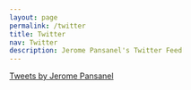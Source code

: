 ```yaml
---
layout: page
permalink: /twitter
title: Twitter
nav: Twitter
description: Jerome Pansanel's Twitter Feed
---
```


<article>
  <!-- twitter feed -->
  <div>
    <a class="twitter-timeline" href="https://twitter.com/pansanel?ref_src=twsrc%5Etfw">Tweets by Jerome Pansanel</a>
    <script async src="https://platform.twitter.com/widgets.js" charset="utf-8"></script>
  </div>
</article>
